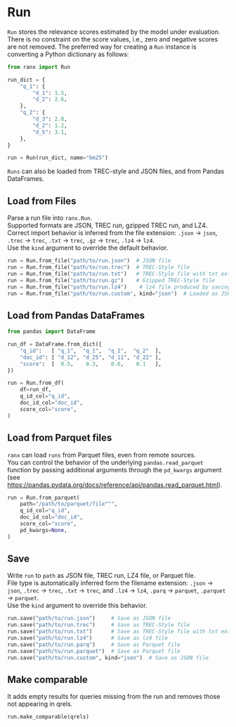 # Run

`Run` stores the relevance scores estimated by the model under evaluation.
There is no constraint on the score values, i.e., zero and negative scores are not removed. 
The preferred way for creating a `Run` instance is converting a Python dictionary as follows:

```python
from ranx import Run

run_dict = {
    "q_1": {
        "d_1": 1.5,
        "d_2": 2.6,
    },
    "q_2": {
        "d_3": 2.8,
        "d_2": 1.2,
        "d_5": 3.1,
    },
}

run = Run(run_dict, name="bm25")
```

`Runs` can also be loaded from TREC-style and JSON files, and from Pandas DataFrames.

## Load from Files
Parse a run file into `ranx.Run`.  
Supported formats are JSON, TREC run, gzipped TREC run, and LZ4.  
Correct import behavior is inferred from the file extension: `.json` -> `json`, `.trec` -> `trec`, `.txt` -> `trec`, `.gz` -> `trec`, `.lz4` -> `lz4`.  
Use the `kind` argument to override the default behavior.

```python
run = Run.from_file("path/to/run.json")  # JSON file
run = Run.from_file("path/to/run.trec")  # TREC-Style file
run = Run.from_file("path/to/run.txt")   # TREC-Style file with txt extension
run = Run.from_file("path/to/run.gz")    # Gzipped TREC-Style file
run = Run.from_file("path/to/run.lz4")    # lz4 file produced by saving a ranx.Run as lz4
run = Run.from_file("path/to/run.custom", kind="json")  # Loaded as JSON file
```

## Load from Pandas DataFrames
```python
from pandas import DataFrame

run_df = DataFrame.from_dict({
    "q_id":   [ "q_1",  "q_1",  "q_2",  "q_2"  ],
    "doc_id": [ "d_12", "d_25", "d_11", "d_22" ],
    "score":  [  0.5,    0.3,    0.6,    0.1   ],
})

run = Run.from_df(
    df=run_df,
    q_id_col="q_id",
    doc_id_col="doc_id",
    score_col="score",
)
```

## Load from Parquet files
`ranx` can load `runs` from Parquet files, even from remote sources.  
You can control the behavior of the underlying `pandas.read_parquet` function by passing additional arguments through the `pd_kwargs` argument (see https://pandas.pydata.org/docs/reference/api/pandas.read_parquet.html).

```python
run = Run.from_parquet(
    path="/path/to/parquet/file""",
    q_id_col="q_id",
    doc_id_col="doc_id",
    score_col="score",
    pd_kwargs=None,
)
```

## Save
Write `run` to `path` as JSON file, TREC run, LZ4 file, or Parquet file.   
File type is automatically inferred form the filename extension: `.json` -> `json`, `.trec` -> `trec`, `.txt` -> `trec`, and `.lz4` -> `lz4`, `.parq` -> `parquet`, `.parquet` -> `parquet`.  
Use the `kind` argument to override this behavior.

```python
run.save("path/to/run.json")     # Save as JSON file
run.save("path/to/run.trec")     # Save as TREC-Style file
run.save("path/to/run.txt")      # Save as TREC-Style file with txt extension
run.save("path/to/run.lz4")      # Save as lz4 file
run.save("path/to/run.parq")     # Save as Parquet file
run.save("path/to/run.parquet")  # Save as Parquet file
run.save("path/to/run.custom", kind="json")  # Save as JSON file
```

## Make comparable
It adds empty results for queries missing from the run and removes those not appearing in qrels.

```python
run.make_comparable(qrels)
```